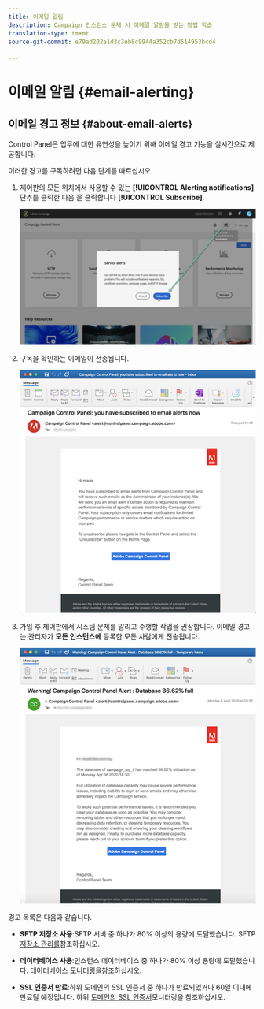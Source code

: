 ```yaml
---
title: 이메일 알림
description: Campaign 인스턴스 문제 시 이메일 알림을 받는 방법 학습
translation-type: tm+mt
source-git-commit: e79ad202a1d3c3eb8c9944a352cb7d614953bcd4

---
```



# 이메일 알림 {#email-alerting}

## 이메일 경고 정보 {#about-email-alerts}

Control Panel은 업무에 대한 유연성을 높이기 위해 이메일 경고 기능을 실시간으로 제공합니다.

이러한 경고를 구독하려면 다음 단계를 따르십시오.

1. 제어판의 모든 위치에서 사용할 수 있는 **[!UICONTROL Alerting notifications]** 단추를 클릭한 다음 을 클릭합니다 **[!UICONTROL Subscribe]**.

   ![](assets/subscribing.png)

1. 구독을 확인하는 이메일이 전송됩니다.

   ![](assets/email_subscription.png)

1. 가입 후 제어판에서 시스템 문제를 알리고 수행할 작업을 권장합니다. 이메일 경고는 관리자가 **모든 인스턴스에** 등록한 모든 사람에게 전송됩니다.

   ![](assets/alert_sample.png)


경고 목록은 다음과 같습니다.

* **SFTP 저장소 사용**:SFTP 서버 중 하나가 80% 이상의 용량에 도달했습니다. SFTP [저장소 관리를](../../sftp/using/sftp-storage-management.md)참조하십시오.

* **데이터베이스 사용**:인스턴스 데이터베이스 중 하나가 80% 이상 용량에 도달했습니다. 데이터베이스 [모니터링을](../../performance-monitoring/using/database-monitoring.md)참조하십시오.

* **SSL 인증서 만료**:하위 도메인의 SSL 인증서 중 하나가 만료되었거나 60일 이내에 만료될 예정입니다. 하위 [도메인의 SSL 인증서](../../subdomains-certificates/using/monitoring-ssl-certificates.md)모니터링을 참조하십시오.

